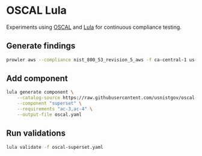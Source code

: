 # OSCAL Lula
Experiments using [OSCAL](https://pages.nist.gov/OSCAL/) and [Lula](https://github.com/defenseunicorns/lula) for continuous compliance testing.

## Generate findings
```sh
prowler aws --compliance nist_800_53_revision_5_aws -f ca-central-1 us-east-1
```

## Add component
```sh
lula generate component \
    --catalog-source https://raw.githubusercontent.com/usnistgov/oscal-content/refs/heads/main/nist.gov/SP800-53/rev5/yaml/NIST_SP-800-53_rev5_catalog.yaml \
    --component "superset" \
    --requirements "ac-3,ac-4" \
    --output-file oscal.yaml
```

## Run validations
```sh
lula validate -f oscal-superset.yaml 
```
